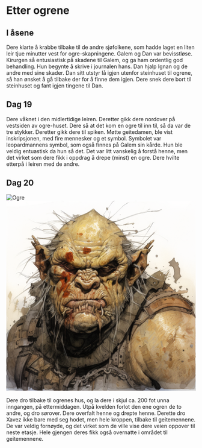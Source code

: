 # Etter ogrene

## I åsene

Dere klarte å krabbe tilbake til de andre sjøfolkene, som hadde laget en liten leir tjue minutter vest for ogre-skapningene. Galem og Dan var bevisstløse. Kirurgen så entusiastisk på skadene til Galem, og ga ham ordentlig god behandling. Hun begynte å skrive i journalen hans. Dan hjalp Ignan og de andre med sine skader. Dan sitt utstyr lå igjen utenfor steinhuset til ogrene, så han ønsket å gå tilbake der for å finne dem igjen. Dere snek dere bort til steinhuset og fant igjen tingene til Dan.

## Dag 19

Dere våknet i den midlertidige leiren. Deretter gikk dere nordover på vestsiden av ogre-huset. Dere så at det kom en ogre til inn til, så da var de tre stykker. Deretter gikk dere til spiken. Møtte geitedamen, ble vist inskripsjonen, med fire mennesker og et symbol. Symbolet var leopardmannens symbol, som også finnes på Galem sin kårde. Hun ble veldig entuastisk da hun så det. Det var litt vanskelig å forstå henne, men det virket som dere fikk i oppdrag å drepe (minst) en ogre. Dere hvilte etterpå i leiren med de andre.

## Dag 20

![Ogre]()
<img src="images/ogre_mini.png" alt="Ogre"/>

Dere dro tilbake til ogrenes hus, og la dere i skjul ca. 200 fot unna inngangen, på ettermiddagen. Utpå kvelden forlot den ene ogren de to andre, og dro sørover. Dere overfalt henne og drepte henne. Derette dro Xavez ikke bare med seg hodet, men hele kroppen, tilbake til geitemennene. De var veldig fornøyde, og det virket som de ville vise dere veien oppover til neste etasje. Hele gjengen deres fikk også overnatte i området til geitemennene.
